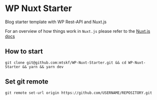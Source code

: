 # WP Nuxt Starter

Blog starter template with WP Rest-API and Nuxt.js

For an overview of how things work in `Nuxt.js` please refer to the [Nuxt.js docs](https://nuxtjs.org/guide)

## How to start
```
git clone git@github.com:mtskf/WP-Nuxt-Starter.git && cd WP-Nuxt-Starter && yarn && yarn dev
```


## Set git remote
```
git remote set-url origin https://github.com/USERNAME/REPOSITORY.git
```
